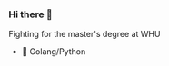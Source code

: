 ### Hi there 👋

Fighting for the master's degree at WHU

- 🌱 Golang/Python

<!--
**vvisionnn/vvisionnn** is a ✨ _special_ ✨ repository because its `README.md` (this file) appears on your GitHub profile.



<!--
- 🔭 I’m currently working on ...



<!--
- 👯 I’m looking to collaborate on ...
- 🤔 I’m looking for help with ...
- 💬 Ask me about ...
- 📫 How to reach me: ...
- 😄 Pronouns: ...
- ⚡ Fun fact: ...
-->
